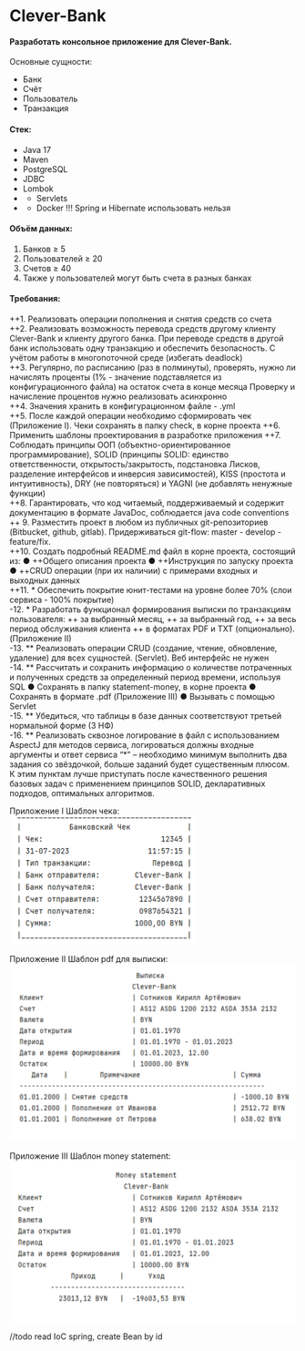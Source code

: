 # Clever-Bank
#### Разработать консольное приложение для Clever-Bank.
Основные сущности:
- Банк
- Счёт
- Пользователь
- Транзакция
#### Стек:
- Java 17
- Maven
- PostgreSQL
- JDBC
- Lombok
- * Servlets
- * Docker
    !!! Spring и Hibernate использовать нельзя
#### Объём данных:
1. Банков ≥ 5
2. Пользователей ≥ 20
3. Счетов ≥ 40
4. Также у пользователей могут быть счета в разных банках
   
#### Требования:
++1. Реализовать операции пополнения и снятия средств со счета  
++2. Реализовать возможность перевода средств другому клиенту Clever-Bank и клиенту другого банка.
При переводе средств в другой банк использовать одну транзакцию и обеспечить безопасность. 
С учётом работы в многопоточной среде (избегать deadlock)  
++3. Регулярно, по расписанию (раз в полминуты), проверять, нужно ли начислять проценты (1% - значение подставляется из конфигурационного файла) на остаток счета в конце месяца
Проверку и начисление процентов нужно реализовать асинхронно  
++4. Значения хранить в конфигурационном файле - .yml  
++5. После каждой операции необходимо сформировать чек (Приложение I). Чеки сохранять в папку check, в корне проекта
++6. Применить шаблоны проектирования в разработке приложения
++7. Соблюдать принципы ООП (объектно-ориентированное программирование), SOLID (принципы SOLID: единство ответственности, открытость/закрытость, подстановка Лисков, разделение интерфейсов и инверсия зависимостей), KISS (простота и интуитивность), DRY (не повторяться) и YAGNI (не добавлять ненужные функции)  
++8. Гарантировать, что код читаемый, поддерживаемый и содержит документацию в формате JavaDoc, соблюдается java code conventions
++ 9. Разместить проект в любом из публичных git-репозиториев (Bitbucket, github, gitlab). Придерживаться git-flow: master - develop - feature/fix.  
++10. Создать подробный README.md файл в корне проекта, состоящий из:
  ● ++Общего описания проекта
  ● ++Инструкция по запуску проекта
  ● ++CRUD операции (при их наличии) с примерами входных и выходных
  данных  
++11. * Обеспечить покрытие юнит-тестами на уровне более 70% (слои сервиса - 100%
    покрытие)  
-12. * Разработать функционал формирования выписки по транзакциям пользователя:
++ за выбранный месяц,
++ за выбранный год,
++ за весь период обслуживания клиента
++ в форматах PDF и TXT
    (опционально). (Приложение II)  
-13. ** Реализовать операции CRUD (создание, чтение, обновление, удаление) для всех
  сущностей. (Servlet). Веб интерфейс не нужен  
-14. ** Рассчитать и сохранить информацию о количестве потраченных и полученных
  средств за определенный период времени, используя SQL
  ● Сохранять в папку statement-money, в корне проекта
  ● Сохранять в формате .pdf (Приложение III)
  ● Вызывать с помощью Servlet  
-15. ** Убедиться, что таблицы в базе данных соответствуют третьей нормальной форме (3 НФ)  
-16. ** Реализовать сквозное логирование в файл с использованием AspectJ для методов сервиса,
логироваться должны входные аргументы и ответ сервиса
“*” – необходимо минимум выполнить два задания со звёздочкой, больше заданий будет существенным плюсом. 
К этим пунктам лучше приступать после качественного решения базовых задач с применением принципов SOLID,
декларативных подходов, оптимальных алгоритмов.

Приложение I Шаблон чека:  
![check bank.png](img%2Fcheck%20bank.png)

Приложение II Шаблон pdf для выписки:  
![account statement.png](img%2Faccount%20statement.png)

Приложение III Шаблон money statement:  
![money statement.png](img%2Fmoney%20statement.png)


//todo read IoC spring, create Bean by id

